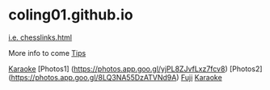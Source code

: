 # coling01.github.io

[i.e. chesslinks.html](https://coling01.github.io/chesslinks.html)

More info to come
[Tips](https://coling01.github.io/tips.md)

[Karaoke](https://coling01.github.io/Japan.pptx)
[Photos1] (https://photos.app.goo.gl/yjPL8ZJvfLxz7fcv8)
[Photos2] (https://photos.app.goo.gl/8LQ3NA55DzATVNd9A)
[Fuji](https://coling01.github.io/Fuji.MOV)
[Karaoke](https://coling01.github.io/Karaoke.MOV)
  
  
  
 
  
